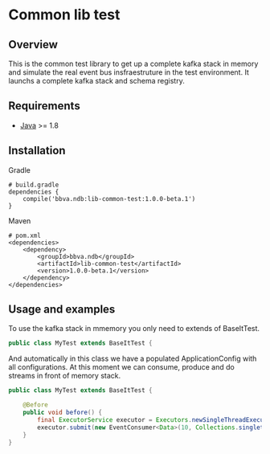 Common lib test
==================

## Overview

This is the common test library to get up a complete kafka stack in memory and simulate the real event bus insfraestruture in the test environment.
It launchs a complete kafka stack and schema registry.

## Requirements

* [Java](https://www.java.com) >= 1.8

## Installation

Gradle
```text/plain
# build.gradle
dependencies {
	compile('bbva.ndb:lib-common-test:1.0.0-beta.1')
}
```

Maven
```text/plain
# pom.xml
<dependencies>
    <dependency>
        <groupId>bbva.ndb</groupId>
        <artifactId>lib-common-test</artifactId>
        <version>1.0.0-beta.1</version>
    </dependency>
</dependencies>
```


## Usage and examples
To use the kafka stack in mmemory you only need to extends of BaseItTest.

```java
public class MyTest extends BaseItTest {

```
And automatically in this class we have a populated ApplicationConfig with all configurations. At this moment we can consume, produce and do streams in front of memory stack.
```java
public class MyTest extends BaseItTest {

    @Before
    public void before() {
        final ExecutorService executor = Executors.newSingleThreadExecutor();
        executor.submit(new EventConsumer<Data>(10, Collections.singletonList("data_events"), testsConsumerCallback, appConfig));
    }
}
```
